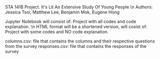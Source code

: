 STA 141B Project. It's Lit An Extensive Study Of Young People \n
Authors: Jessica Tsoi, Matthew Lee, Benjamin Mok, Eugene Hong


Jupyter Notebook will consist of: Project with all codes and code explanation. \n
HTML format will be a shortened version, will cosist of: Project with some codes and NO code explanation.


columns.csv: file that contains the columns and their respective questions from the survey
responses.csv: file that contains the responses of the survey
